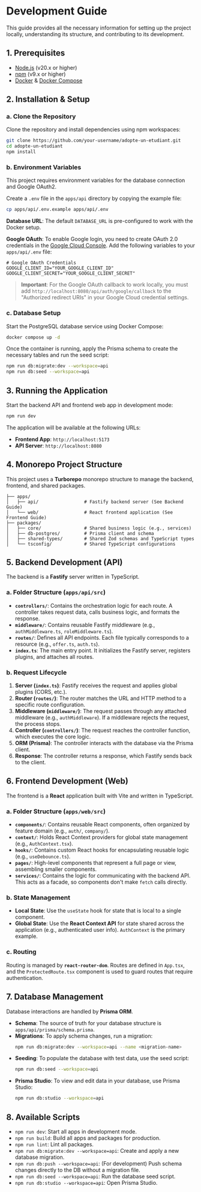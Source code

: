 # Development Guide

This guide provides all the necessary information for setting up the project locally, understanding its structure, and contributing to its development.

## 1. Prerequisites

- [Node.js](https://nodejs.org/) (v20.x or higher)
- [npm](https://www.npmjs.com/) (v9.x or higher)
- [Docker](https://www.docker.com/) & [Docker Compose](https://docs.docker.com/compose/)

## 2. Installation & Setup

### a. Clone the Repository

Clone the repository and install dependencies using npm workspaces:

```bash
git clone https://github.com/your-username/adopte-un-etudiant.git
cd adopte-un-etudiant
npm install
```

### b. Environment Variables

This project requires environment variables for the database connection and Google OAuth2.

Create a `.env` file in the `apps/api` directory by copying the example file:

```bash
cp apps/api/.env.example apps/api/.env
```

**Database URL**: The default `DATABASE_URL` is pre-configured to work with the Docker setup.

**Google OAuth**: To enable Google login, you need to create OAuth 2.0 credentials in the [Google Cloud Console](https://console.cloud.google.com/apis/credentials). Add the following variables to your `apps/api/.env` file:

```env
# Google OAuth Credentials
GOOGLE_CLIENT_ID="YOUR_GOOGLE_CLIENT_ID"
GOOGLE_CLIENT_SECRET="YOUR_GOOGLE_CLIENT_SECRET"
```

> **Important**: For the Google OAuth callback to work locally, you must add `http://localhost:8080/api/auth/google/callback` to the "Authorized redirect URIs" in your Google Cloud credential settings.

### c. Database Setup

Start the PostgreSQL database service using Docker Compose:

```bash
docker compose up -d
```

Once the container is running, apply the Prisma schema to create the necessary tables and run the seed script:

```bash
npm run db:migrate:dev --workspace=api
npm run db:seed --workspace=api
```

## 3. Running the Application

Start the backend API and frontend web app in development mode:

```bash
npm run dev
```

The application will be available at the following URLs:
- **Frontend App**: `http://localhost:5173`
- **API Server**: `http://localhost:8080`

## 4. Monorepo Project Structure

This project uses a **Turborepo** monorepo structure to manage the backend, frontend, and shared packages.

```
├── apps/
│   ├── api/                 # Fastify backend server (See Backend Guide)
│   └── web/                 # React frontend application (See Frontend Guide)
├── packages/
│   ├── core/                # Shared business logic (e.g., services)
│   ├── db-postgres/         # Prisma client and schema
│   ├── shared-types/        # Shared Zod schemas and TypeScript types
│   └── tsconfig/            # Shared TypeScript configurations
```

## 5. Backend Development (API)

The backend is a **Fastify** server written in TypeScript.

### a. Folder Structure (`apps/api/src`)

- **`controllers/`**: Contains the orchestration logic for each route. A controller takes request data, calls business logic, and formats the response.
- **`middleware/`**: Contains reusable Fastify middleware (e.g., `authMiddleware.ts`, `roleMiddleware.ts`).
- **`routes/`**: Defines all API endpoints. Each file typically corresponds to a resource (e.g., `offer.ts`, `auth.ts`).
- **`index.ts`**: The main entry point. It initializes the Fastify server, registers plugins, and attaches all routes.

### b. Request Lifecycle

1.  **Server (`index.ts`)**: Fastify receives the request and applies global plugins (CORS, etc.).
2.  **Router (`routes/`)**: The router matches the URL and HTTP method to a specific route configuration.
3.  **Middleware (`middleware/`)**: The request passes through any attached middleware (e.g., `authMiddleware`). If a middleware rejects the request, the process stops.
4.  **Controller (`controllers/`)**: The request reaches the controller function, which executes the core logic.
5.  **ORM (Prisma)**: The controller interacts with the database via the Prisma client.
6.  **Response**: The controller returns a response, which Fastify sends back to the client.

## 6. Frontend Development (Web)

The frontend is a **React** application built with Vite and written in TypeScript.

### a. Folder Structure (`apps/web/src`)

- **`components/`**: Contains reusable React components, often organized by feature domain (e.g., `auth/`, `company/`).
- **`context/`**: Holds React Context providers for global state management (e.g., `AuthContext.tsx`).
- **`hooks/`**: Contains custom React hooks for encapsulating reusable logic (e.g., `useDebounce.ts`).
- **`pages/`**: High-level components that represent a full page or view, assembling smaller components.
- **`services/`**: Contains the logic for communicating with the backend API. This acts as a facade, so components don't make `fetch` calls directly.

### b. State Management

- **Local State**: Use the `useState` hook for state that is local to a single component.
- **Global State**: Use the **React Context API** for state shared across the application (e.g., authenticated user info). `AuthContext` is the primary example.

### c. Routing

Routing is managed by **`react-router-dom`**. Routes are defined in `App.tsx`, and the `ProtectedRoute.tsx` component is used to guard routes that require authentication.

## 7. Database Management

Database interactions are handled by **Prisma ORM**.

- **Schema**: The source of truth for your database structure is `apps/api/prisma/schema.prisma`.
- **Migrations**: To apply schema changes, run a migration:
  ```bash
  npm run db:migrate:dev --workspace=api --name <migration-name>
  ```
- **Seeding**: To populate the database with test data, use the seed script:
  ```bash
  npm run db:seed --workspace=api
  ```
- **Prisma Studio**: To view and edit data in your database, use Prisma Studio:
  ```bash
  npm run db:studio --workspace=api
  ```

## 8. Available Scripts

- `npm run dev`: Start all apps in development mode.
- `npm run build`: Build all apps and packages for production.
- `npm run lint`: Lint all packages.
- `npm run db:migrate:dev --workspace=api`: Create and apply a new database migration.
- `npm run db:push --workspace=api`: (For development) Push schema changes directly to the DB without a migration file.
- `npm run db:seed --workspace=api`: Run the database seed script.
- `npm run db:studio --workspace=api`: Open Prisma Studio. 